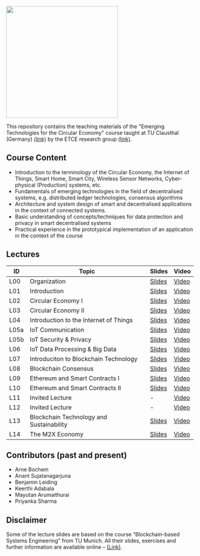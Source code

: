 <img src="https://www.presse.tu-clausthal.de/fileadmin/Presse/images/Corporate_Design/Logo/Logo_TUC_en_CMYK.jpg" width="300">

This repository contains the teaching materials of the "Emerging Technologies for the Circular Economy" course taught at TU Clausthal (Germany) [(link)](https://www.isse.tu-clausthal.de/en/) by the ETCE research group [(link)](https://etce-lab.com).

## Course Content

- Introduction to the terminology of the Circular Economy, the Internet of Things, Smart Home, Smart City, Wireless Sensor Networks, Cyber-physical (Production) systems, etc.
- Fundamentals of emerging technologies in the field of decentralised systems, e.g. distributed ledger technologies, consensus algorithms
- Architecture and system design of smart and decentralised applications in the context of connected systems.
- Basic understanding of concepts/techniques for data protection and privacy in smart decentralised systems
- Practical experience in the prototypical implementation of an application in the context of the course

## Lectures

| ID   | Topic                                    | Slides                                                            | Video                                                                                                          |
|------|------------------------------------------|-------------------------------------------------------------------|----------------------------------------------------------------------------------------------------------------|
| L00  | Organization                             | [Slides](ETCE-L00-Organization.pdf)                               | [Video](https://video.tu-clausthal.de/vorlesung/emerging-technologies-for-the-circular-economy-ss22_1268.html) |
| L01  | Introduction                             | [Slides](ETCE-L01-Introduction.pdf)                               | [Video](https://video.tu-clausthal.de/vorlesung/emerging-technologies-for-the-circular-economy-ss22_1268.html) |
| L02  | Circular Economy I                       | [Slides](ETCE-L02-Circular-Economy-I.pdf)                         | [Video](https://video.tu-clausthal.de/vorlesung/emerging-technologies-for-the-circular-economy-ss22_1268.html) |
| L03  | Circular Economy II                      | [Slides](ETCE-L03-Circular-Economy-II.pdf)                        | [Video](https://video.tu-clausthal.de/vorlesung/emerging-technologies-for-the-circular-economy-ss22_1268.html) |
| L04  | Introduction to the Internet of Things   | [Slides](ETCE-L04-Introduction-to-the-IoT.pdf)                    | [Video](https://video.tu-clausthal.de/vorlesung/emerging-technologies-for-the-circular-economy-ss22_1268.html) |
| L05a | IoT Communication                        | [Slides](ETCE-L05a-IoT-Communications.pdf)                        | [Video](https://video.tu-clausthal.de/vorlesung/emerging-technologies-for-the-circular-economy-ss22_1268.html) |
| L05b | IoT Security & Privacy                   | [Slides](ETCE-L05b-IoT-Security-and-Privacy.pdf)                  | [Video](https://video.tu-clausthal.de/vorlesung/emerging-technologies-for-the-circular-economy-ss22_1268.html) |
| L06  | IoT Data Processing & Big Data           | [Slides](ETCE-L06-IoT-Data-Processing-and-BigData.pdf)            | [Video](https://video.tu-clausthal.de/vorlesung/emerging-technologies-for-the-circular-economy-ss22_1268.html) |
| L07  | Introduciton to Blockchain Technology    | [Slides](ETCE-L07-BC1--Introduction-to-Blockchain-Technology.pdf) | [Video](https://video.tu-clausthal.de/vorlesung/emerging-technologies-for-the-circular-economy-ss22_1268.html) |
| L08  | Blockchain Consensus                     | [Slides](ETCE-L08-BC2--Consensus.pdf)                             | [Video](https://video.tu-clausthal.de/vorlesung/emerging-technologies-for-the-circular-economy-ss22_1268.html) |
| L09  | Ethereum and Smart Contracts I           | [Slides](ETCE-L09-BC3--Ethereum-and-Smart-Contracts--PART-1.pdf)  | [Video](https://video.tu-clausthal.de/vorlesung/emerging-technologies-for-the-circular-economy-ss22_1268.html) |
| L10  | Ethereum and Smart Contracts II          | [Slides](ETCE-L10-BC4--Ethereum-and-Smart-Contracts--PART-2.pdf)  | [Video](https://video.tu-clausthal.de/vorlesung/emerging-technologies-for-the-circular-economy-ss22_1268.html) |
| L11  | Invited Lecture                          | -                                                                 | [Video](https://video.tu-clausthal.de/vorlesung/emerging-technologies-for-the-circular-economy-ss22_1268.html) |
| L12  | Invited Lecture                          | -                                                                 | [Video](https://video.tu-clausthal.de/vorlesung/emerging-technologies-for-the-circular-economy-ss22_1268.html) |
| L13  | Blockchain Technology and Sustainability | [Slides](ETCE-L13-BC5--Blockchain-Sustainability.pdf)             | [Video](https://video.tu-clausthal.de/vorlesung/emerging-technologies-for-the-circular-economy-ss22_1268.html) |
| L14  | The M2X Economy                          | [Slides](ETCE-L14-The-M2X-Economy.pdf)                            | [Video](https://video.tu-clausthal.de/vorlesung/emerging-technologies-for-the-circular-economy-ss22_1268.html) |

## Contributors (past and present)
- Arne Bochem
- Anant Sujatanagarjuna
- Benjamin Leiding
- Keerthi Adabala
- Mayutan Arumaithurai
- Priyanka Sharma

## Disclaimer

Some of the lecture slides are based on the course “Blockchain-based Systems Engineering” from TU Munich. All their slides, exercises and further information are available online – [(Link)](https://github.com/sebischair/bbse).
